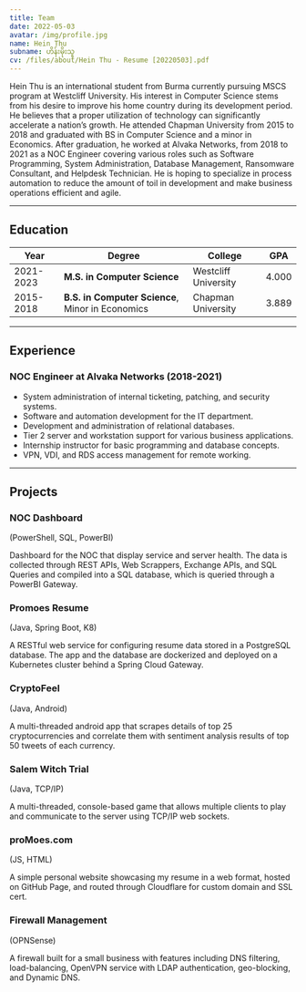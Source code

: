 ```yaml
---
title: Team
date: 2022-05-03
avatar: /img/profile.jpg
name: Hein Thu
subname: ဟိန်းမိုးသူ
cv: /files/about/Hein Thu - Resume [20220503].pdf
---
```

<AboutProfile/>

Hein Thu is an international student from Burma currently pursuing MSCS program at Westcliff University. His interest in Computer Science stems from his desire to improve his home country during its development period. He believes that a proper utilization of technology can significantly accelerate a nation’s growth. He attended Chapman University from 2015 to 2018 and graduated with BS in Computer Science and a minor in Economics. After graduation, he worked at Alvaka Networks, from 2018 to 2021 as a NOC Engineer covering various roles such as Software Programming, System Administration, Database Management, Ransomware Consultant, and Helpdesk Technician. He is hoping to specialize in process automation to reduce the amount of toil in development and make business operations efficient and agile.

----
## Education
|Year|Degree|College|GPA|
|---|---|---|---|
| 2021-2023 | **M.S. in Computer Science**| Westcliff University | 4.000
| 2015-2018 | **B.S. in Computer Science**, Minor in Economics| Chapman University | 3.889

---
## Experience
### NOC Engineer at Alvaka Networks	(2018-2021)
- System administration of internal ticketing, patching, and security systems.
-	Software and automation development for the IT department.
-	Development and administration of relational databases.
-	Tier 2 server and workstation support for various business applications.
-	Internship instructor for basic programming and database concepts.
-	VPN, VDI, and RDS access management for remote working.

---
## Projects
### NOC Dashboard
(PowerShell, SQL, PowerBI)

Dashboard for the NOC that display service and server health. The data is collected through REST APIs, Web Scrappers, Exchange APIs, and SQL Queries and compiled into a SQL database, which is queried through a PowerBI Gateway.

### Promoes Resume
(Java, Spring Boot, K8)

A RESTful web service for configuring resume data stored in a PostgreSQL database. The app and the database are dockerized and deployed on a Kubernetes cluster behind a Spring Cloud Gateway.

### CryptoFeel
(Java, Android)

A multi-threaded android app that scrapes details of top 25 cryptocurrencies and correlate them with sentiment analysis results of top 50 tweets of each currency.

### Salem Witch Trial
(Java, TCP/IP)

A multi-threaded, console-based game that allows multiple clients to play and communicate to the server using TCP/IP web sockets.

### proMoes.com
(JS, HTML)

A simple personal website showcasing my resume in a web format, hosted on GitHub Page, and routed through Cloudflare for custom domain and SSL cert.

### Firewall Management
(OPNSense)

A firewall built for a small business with features including DNS filtering, load-balancing, OpenVPN service with LDAP authentication, geo-blocking, and Dynamic DNS.
